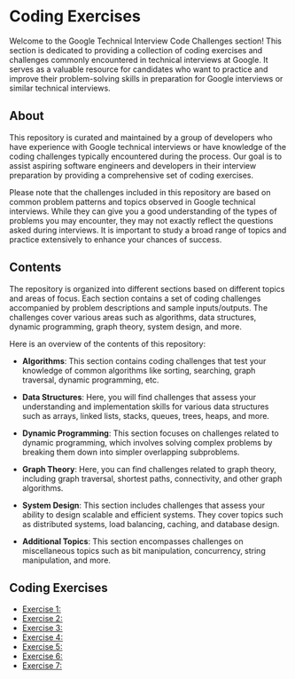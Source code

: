 # Coding Exercises

Welcome to the Google Technical Interview Code Challenges section! This section is dedicated to providing a collection of coding exercises and challenges commonly encountered in technical interviews at Google. It serves as a valuable resource for candidates who want to practice and improve their problem-solving skills in preparation for Google interviews or similar technical interviews.

## About
This repository is curated and maintained by a group of developers who have experience with Google technical interviews or have knowledge of the coding challenges typically encountered during the process. Our goal is to assist aspiring software engineers and developers in their interview preparation by providing a comprehensive set of coding exercises.

Please note that the challenges included in this repository are based on common problem patterns and topics observed in Google technical interviews. While they can give you a good understanding of the types of problems you may encounter, they may not exactly reflect the questions asked during interviews. It is important to study a broad range of topics and practice extensively to enhance your chances of success.

## Contents
The repository is organized into different sections based on different topics and areas of focus. Each section contains a set of coding challenges accompanied by problem descriptions and sample inputs/outputs. The challenges cover various areas such as algorithms, data structures, dynamic programming, graph theory, system design, and more.

Here is an overview of the contents of this repository:

* **Algorithms**: This section contains coding challenges that test your knowledge of common algorithms like sorting, searching, graph traversal, dynamic programming, etc.

* **Data Structures**: Here, you will find challenges that assess your understanding and implementation skills for various data structures such as arrays, linked lists, stacks, queues, trees, heaps, and more.

* **Dynamic Programming**: This section focuses on challenges related to dynamic programming, which involves solving complex problems by breaking them down into simpler overlapping subproblems.

* **Graph Theory**: Here, you can find challenges related to graph theory, including graph traversal, shortest paths, connectivity, and other graph algorithms.

* **System Design**: This section includes challenges that assess your ability to design scalable and efficient systems. They cover topics such as distributed systems, load balancing, caching, and database design.

* **Additional Topics**: This section encompasses challenges on miscellaneous topics such as bit manipulation, concurrency, string manipulation, and more.

## Coding Exercises

* [Exercise 1:]()
* [Exercise 2:]()
* [Exercise 3:]()
* [Exercise 4:]()
* [Exercise 5:]()
* [Exercise 6:]()
* [Exercise 7:]()

  
